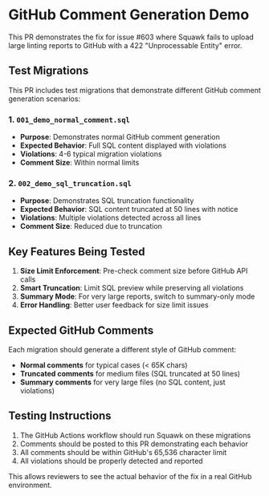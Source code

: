 # GitHub Comment Generation Demo

This PR demonstrates the fix for issue #603 where Squawk fails to upload large linting reports to GitHub with a 422 "Unprocessable Entity" error.

## Test Migrations

This PR includes test migrations that demonstrate different GitHub comment generation scenarios:

### 1. `001_demo_normal_comment.sql`
- **Purpose**: Demonstrates normal GitHub comment generation
- **Expected Behavior**: Full SQL content displayed with violations
- **Violations**: 4-6 typical migration violations
- **Comment Size**: Within normal limits

### 2. `002_demo_sql_truncation.sql` 
- **Purpose**: Demonstrates SQL truncation functionality
- **Expected Behavior**: SQL content truncated at 50 lines with notice
- **Violations**: Multiple violations detected across all lines
- **Comment Size**: Reduced due to truncation

## Key Features Being Tested

1. **Size Limit Enforcement**: Pre-check comment size before GitHub API calls
2. **Smart Truncation**: Limit SQL preview while preserving all violations
3. **Summary Mode**: For very large reports, switch to summary-only mode
4. **Error Handling**: Better user feedback for size limit issues

## Expected GitHub Comments

Each migration should generate a different style of GitHub comment:

- **Normal comments** for typical cases (< 65K chars)
- **Truncated comments** for medium files (SQL truncated at 50 lines)
- **Summary comments** for very large files (no SQL content, just violations)

## Testing Instructions

1. The GitHub Actions workflow should run Squawk on these migrations
2. Comments should be posted to this PR demonstrating each behavior
3. All comments should be within GitHub's 65,536 character limit
4. All violations should be properly detected and reported

This allows reviewers to see the actual behavior of the fix in a real GitHub environment.
